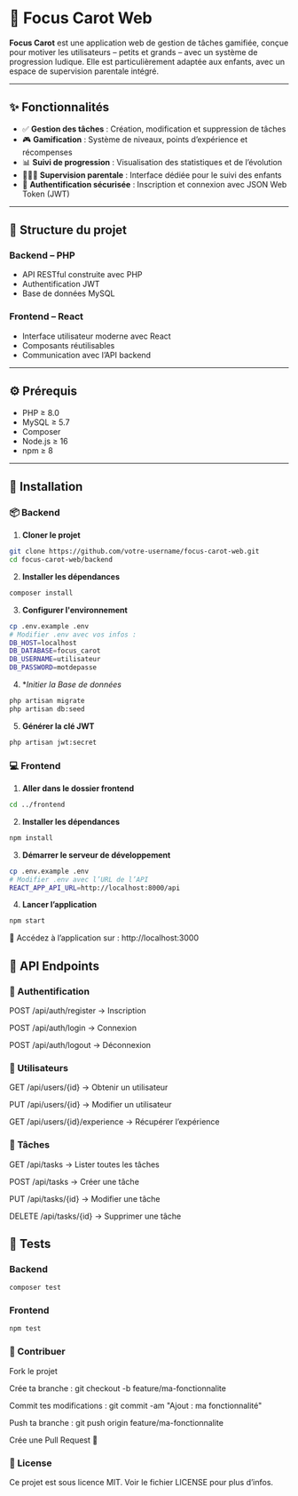 # 🎯 Focus Carot Web

**Focus Carot** est une application web de gestion de tâches gamifiée, conçue pour motiver les utilisateurs – petits et grands – avec un système de progression ludique. Elle est particulièrement adaptée aux enfants, avec un espace de supervision parentale intégré.

---

## ✨ Fonctionnalités

- ✅ **Gestion des tâches** : Création, modification et suppression de tâches
- 🎮 **Gamification** : Système de niveaux, points d’expérience et récompenses
- 📊 **Suivi de progression** : Visualisation des statistiques et de l’évolution
- 👨‍👩‍👧 **Supervision parentale** : Interface dédiée pour le suivi des enfants
- 🔐 **Authentification sécurisée** : Inscription et connexion avec JSON Web Token (JWT)

---

## 🧱 Structure du projet

### Backend – PHP

- API RESTful construite avec PHP
- Authentification JWT
- Base de données MySQL

### Frontend – React

- Interface utilisateur moderne avec React
- Composants réutilisables
- Communication avec l’API backend

---

## ⚙️ Prérequis

- PHP ≥ 8.0
- MySQL ≥ 5.7
- Composer
- Node.js ≥ 16
- npm ≥ 8

---

## 🚀 Installation

### 📦 Backend

1. **Cloner le projet**
```bash
git clone https://github.com/votre-username/focus-carot-web.git
cd focus-carot-web/backend
```

2. **Installer les dépendances**
```bash
composer install
```

3. **Configurer l'environnement**
```bash
cp .env.example .env
# Modifier .env avec vos infos :
DB_HOST=localhost
DB_DATABASE=focus_carot
DB_USERNAME=utilisateur
DB_PASSWORD=motdepasse
```

4. **Initier la Base de données*
```bash
php artisan migrate
php artisan db:seed
```

5. **Générer la clé JWT**
```bash
php artisan jwt:secret
```

### 💻 Frontend

1. **Aller dans le dossier frontend**
```bash
cd ../frontend
```

2. **Installer les dépendances**
```bash
npm install
```

3. **Démarrer le serveur de développement**
```bash
cp .env.example .env
# Modifier .env avec l’URL de l’API
REACT_APP_API_URL=http://localhost:8000/api
```

4. **Lancer l’application**
```bash
npm start
```
🔗 Accédez à l’application sur : http://localhost:3000


## 🔌 API Endpoints

### 🔐 Authentification

POST /api/auth/register → Inscription

POST /api/auth/login → Connexion

POST /api/auth/logout → Déconnexion

### 👤 Utilisateurs

GET /api/users/{id} → Obtenir un utilisateur

PUT /api/users/{id} → Modifier un utilisateur

GET /api/users/{id}/experience → Récupérer l’expérience

### 📝 Tâches

GET /api/tasks → Lister toutes les tâches

POST /api/tasks → Créer une tâche

PUT /api/tasks/{id} → Modifier une tâche

DELETE /api/tasks/{id} → Supprimer une tâche

## 🧪 Tests

### Backend
```bash
composer test
```

### Frontend
```bash
npm test
```

### 🤝 Contribuer
Fork le projet

Crée ta branche :
git checkout -b feature/ma-fonctionnalite

Commit tes modifications :
git commit -am "Ajout : ma fonctionnalité"

Push ta branche :
git push origin feature/ma-fonctionnalite

Crée une Pull Request 🚀

### 📜 License

Ce projet est sous licence MIT. Voir le fichier LICENSE pour plus d’infos.